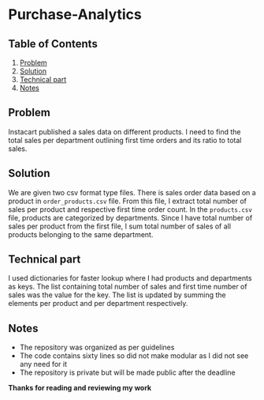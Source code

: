 # Purchase-Analytics

## Table of Contents
1. [Problem](README.md#problem)
1. [Solution](README.md#solution)
1. [Technical part](README.md#technical_part)
1. [Notes](README.md#notes)

## Problem

Instacart published a sales data on different products. I need to find the total sales per department outlining first time orders and its ratio to total sales. 

## Solution

We are given two csv format type files. There is sales order data based on a product in `order_products.csv` file. From this file, I extract total number of sales per product and respective first time order count. In the `products.csv` file, products are categorized by departments. Since I have total number of sales per product from the first file, I sum total number of sales of all products belonging to the same department.  

## Technical part

I used dictionaries for faster lookup where I had products and departments as keys. The list containing total number of sales and first time number of sales was the value for the key. The list is updated by summing the elements per product and per department respectively. 

## Notes

* The repository was organized as per guidelines
* The code contains sixty lines so did not make modular as I did not see any need for it
* The repository is private but will be made public after the deadline


**Thanks for reading and reviewing my work**
